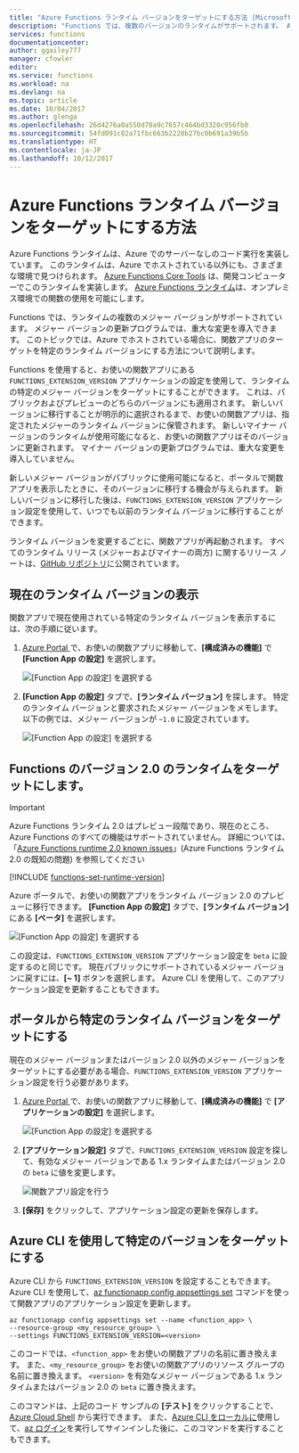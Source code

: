 ```yaml
---
title: "Azure Functions ランタイム バージョンをターゲットにする方法 |Microsoft ドキュメント"
description: "Functions では、複数のバージョンのランタイムがサポートされます。 Azure でホストされる関数アプリのランタイム バージョンを指定する方法について説明します。"
services: functions
documentationcenter: 
author: ggailey777
manager: cfowler
editor: 
ms.service: functions
ms.workload: na
ms.devlang: na
ms.topic: article
ms.date: 10/04/2017
ms.author: glenga
ms.openlocfilehash: 26d4276a0a550d78a9c7657c464bd3320c956fb0
ms.sourcegitcommit: 54fd091c82a71fbc663b2220b27bc0b691a39b5b
ms.translationtype: HT
ms.contentlocale: ja-JP
ms.lasthandoff: 10/12/2017
---
```

# <a name="how-to-target-azure-functions-runtime-versions"></a>Azure Functions ランタイム バージョンをターゲットにする方法

Azure Functions ランタイムは、Azure でのサーバーなしのコード実行を実装しています。 このランタイムは、Azure でホストされている以外にも、さまざまな環境で見つけられます。 [Azure Functions Core Tools](functions-run-local.md) は、開発コンピューターでこのランタイムを実装します。 [Azure Functions ランタイム](functions-runtime-overview.md)は、オンプレミス環境での関数の使用を可能にします。 

Functions では、ランタイムの複数のメジャー バージョンがサポートされています。 メジャー バージョンの更新プログラムでは、重大な変更を導入できます。 このトピックでは、Azure でホストされている場合に、関数アプリのターゲットを特定のランタイム バージョンにする方法について説明します。 

Functions を使用すると、お使いの関数アプリにある `FUNCTIONS_EXTENSION_VERSION` アプリケーションの設定を使用して、ランタイムの特定のメジャー バージョンをターゲットにすることができます。 これは、パブリックおよびプレビューのどちらのバージョンにも適用されます。 新しいバージョンに移行することが明示的に選択されるまで、お使いの関数アプリは、指定されたメジャーのランタイム バージョンに保管されます。 新しいマイナー バージョンのランタイムが使用可能になると、お使いの関数アプリはそのバージョンに更新されます。 マイナー バージョンの更新プログラムでは、重大な変更を導入していません。  

新しいメジャー バージョンがパブリックに使用可能になると、ポータルで関数アプリを表示したときに、そのバージョンに移行する機会が与えられます。 新しいバージョンに移行した後は、`FUNCTIONS_EXTENSION_VERSION` アプリケーション設定を使用して、いつでも以前のランタイム バージョンに移行することができます。

ランタイム バージョンを変更するごとに、関数アプリが再起動されます。 すべてのランタイム リリース (メジャーおよびマイナーの両方) に関するリリース ノートは、[GitHub リポジトリ](https://github.com/Azure/azure-webjobs-sdk-script/releases)に公開されています。   
## <a name="view-the-current-runtime-version"></a>現在のランタイム バージョンの表示

関数アプリで現在使用されている特定のランタイム バージョンを表示するには、次の手順に従います。 

1. [Azure Portal ](https://portal.azure.com)で、お使いの関数アプリに移動して、**[構成済みの機能]** で **[Function App の設定]** を選択します。 

    ![[Function App の設定] を選択する](./media/functions-versions/add-update-app-setting.png)

2. **[Function App の設定]** タブで、**[ランタイム バージョン]** を探します。 特定のランタイム バージョンと要求されたメジャー バージョンをメモします。 以下の例では、メジャー バージョンが `~1.0` に設定されています。
 
   ![[Function App の設定] を選択する](./media/functions-versions/function-app-view-version.png)

## <a name="target-the-functions-version-20-runtime"></a>Functions のバージョン 2.0 のランタイムをターゲットにします。

>[!IMPORTANT]   
> Azure Functions ランタイム 2.0 はプレビュー段階であり、現在のところ、Azure Functions のすべての機能はサポートされていません。 詳細については、「[Azure Functions runtime 2.0 known issues](https://github.com/Azure/azure-webjobs-sdk-script/wiki/Azure-Functions-runtime-2.0-known-issues)」(Azure Functions ランタイム 2.0 の既知の問題) を参照してください  

<!-- Add a table comparing the 1.x and 2.x runtime features-->

[!INCLUDE [functions-set-runtime-version](../../includes/functions-set-runtime-version.md)]

Azure ポータルで、お使いの関数アプリをランタイム バージョン 2.0 のプレビューに移行できます。 **[Function App の設定]** タブで、**[ランタイム バージョン]** にある **[ベータ]** を選択します。  

   ![[Function App の設定] を選択する](./media/functions-versions/function-app-view-version.png)

この設定は、`FUNCTIONS_EXTENSION_VERSION` アプリケーション設定を `beta` に設定するのと同じです。 現在パブリックにサポートされているメジャー バージョンに戻すには、**[~ 1]** ボタンを選択します。 Azure CLI を使用して、このアプリケーション設定を更新することもできます。 

## <a name="target-a-specific-runtime-version-from-the-portal"></a>ポータルから特定のランタイム バージョンをターゲットにする

現在のメジャー バージョンまたはバージョン 2.0 以外のメジャー バージョンをターゲットにする必要がある場合、`FUNCTIONS_EXTENSION_VERSION` アプリケーション設定を行う必要があります。

1. [Azure Portal ](https://portal.azure.com)で、お使いの関数アプリに移動して、**[構成済みの機能]** で **[アプリケーションの設定]** を選択します。

    ![[Function App の設定] を選択する](./media/functions-versions/add-update-app-setting1a.png)

2. **[アプリケーション設定]** タブで、`FUNCTIONS_EXTENSION_VERSION` 設定を探して、有効なメジャー バージョンである 1.x ランタイムまたはバージョン 2.0 の `beta` に値を変更します。 

    ![関数アプリ設定を行う](./media/functions-versions/add-update-app-setting2.png)

3. **[保存]** をクリックして、アプリケーション設定の更新を保存します。 

## <a name="target-a-specific-version-using-azure-cli"></a>Azure CLI を使用して特定のバージョンをターゲットにする

 Azure CLI から `FUNCTIONS_EXTENSION_VERSION` を設定することもできます。 Azure CLI を使用して、[az functionapp config appsettings set](/cli/azure/functionapp/config/appsettings#set) コマンドを使って関数アプリのアプリケーション設定を更新します。

```azurecli-interactive
az functionapp config appsettings set --name <function_app> \
--resource-group <my_resource_group> \
--settings FUNCTIONS_EXTENSION_VERSION=<version>
```
このコードでは、`<function_app>` をお使いの関数アプリの名前に置き換えます。 また、`<my_resource_group>` をお使いの関数アプリのリソース グループの名前に置き換えます。 `<version>` を有効なメジャー バージョンである 1.x ランタイムまたはバージョン 2.0 の `beta` に置き換えます。 

このコマンドは、上記のコード サンプルの **[テスト]** をクリックすることで、[Azure Cloud Shell](../cloud-shell/overview.md) から実行できます。 また、[Azure CLI をローカルに](/cli/azure/install-azure-cli)使用して、[az ログイン](/cli/azure#az_login)を実行してサインインした後に、このコマンドを実行することもできます。

